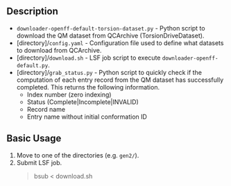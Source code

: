 ## Description
- `downloader-openff-default-torsion-dataset.py` - Python script to download the QM dataset from QCArchive (TorsionDriveDataset).
- [directory]/`config.yaml` - Configuration file used to define what datasets to download from QCArchive.
- [directory]/`download.sh` - LSF job script to execute `downloader-openff-default.py`.
- [directory]/`grab_status.py` - Python script to quickly check if the computation of each entry record from the QM dataset has successfully completed. This returns the following information.
    - Index number (zero indexing)
    - Status (Complete|Incomplete|INVALID)
    - Record name
    - Entry name without initial conformation ID

## Basic Usage
1. Move to one of the directories (e.g. `gen2/`).
2. Submit LSF job.
    >bsub < download.sh  
